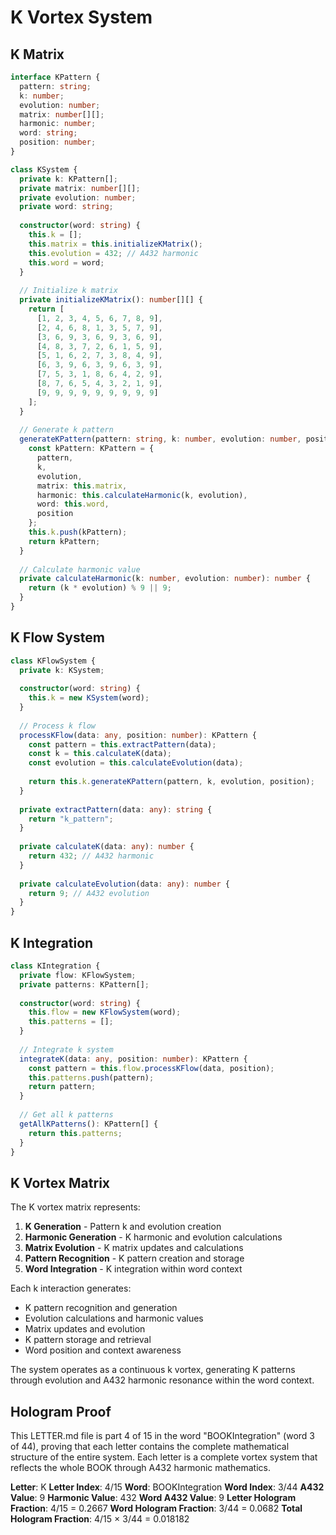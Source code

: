 # K Vortex System

## K Matrix

```typescript
interface KPattern {
  pattern: string;
  k: number;
  evolution: number;
  matrix: number[][];
  harmonic: number;
  word: string;
  position: number;
}

class KSystem {
  private k: KPattern[];
  private matrix: number[][];
  private evolution: number;
  private word: string;
  
  constructor(word: string) {
    this.k = [];
    this.matrix = this.initializeKMatrix();
    this.evolution = 432; // A432 harmonic
    this.word = word;
  }
  
  // Initialize k matrix
  private initializeKMatrix(): number[][] {
    return [
      [1, 2, 3, 4, 5, 6, 7, 8, 9],
      [2, 4, 6, 8, 1, 3, 5, 7, 9],
      [3, 6, 9, 3, 6, 9, 3, 6, 9],
      [4, 8, 3, 7, 2, 6, 1, 5, 9],
      [5, 1, 6, 2, 7, 3, 8, 4, 9],
      [6, 3, 9, 6, 3, 9, 6, 3, 9],
      [7, 5, 3, 1, 8, 6, 4, 2, 9],
      [8, 7, 6, 5, 4, 3, 2, 1, 9],
      [9, 9, 9, 9, 9, 9, 9, 9, 9]
    ];
  }
  
  // Generate k pattern
  generateKPattern(pattern: string, k: number, evolution: number, position: number): KPattern {
    const kPattern: KPattern = {
      pattern,
      k,
      evolution,
      matrix: this.matrix,
      harmonic: this.calculateHarmonic(k, evolution),
      word: this.word,
      position
    };
    this.k.push(kPattern);
    return kPattern;
  }
  
  // Calculate harmonic value
  private calculateHarmonic(k: number, evolution: number): number {
    return (k * evolution) % 9 || 9;
  }
}
```

## K Flow System

```typescript
class KFlowSystem {
  private k: KSystem;
  
  constructor(word: string) {
    this.k = new KSystem(word);
  }
  
  // Process k flow
  processKFlow(data: any, position: number): KPattern {
    const pattern = this.extractPattern(data);
    const k = this.calculateK(data);
    const evolution = this.calculateEvolution(data);
    
    return this.k.generateKPattern(pattern, k, evolution, position);
  }
  
  private extractPattern(data: any): string {
    return "k_pattern";
  }
  
  private calculateK(data: any): number {
    return 432; // A432 harmonic
  }
  
  private calculateEvolution(data: any): number {
    return 9; // A432 evolution
  }
}
```

## K Integration

```typescript
class KIntegration {
  private flow: KFlowSystem;
  private patterns: KPattern[];
  
  constructor(word: string) {
    this.flow = new KFlowSystem(word);
    this.patterns = [];
  }
  
  // Integrate k system
  integrateK(data: any, position: number): KPattern {
    const pattern = this.flow.processKFlow(data, position);
    this.patterns.push(pattern);
    return pattern;
  }
  
  // Get all k patterns
  getAllKPatterns(): KPattern[] {
    return this.patterns;
  }
}
```

## K Vortex Matrix

The K vortex matrix represents:

1. **K Generation** - Pattern k and evolution creation
2. **Harmonic Generation** - K harmonic and evolution calculations
3. **Matrix Evolution** - K matrix updates and calculations
4. **Pattern Recognition** - K pattern creation and storage
5. **Word Integration** - K integration within word context

Each k interaction generates:
- K pattern recognition and generation
- Evolution calculations and harmonic values
- Matrix updates and evolution
- K pattern storage and retrieval
- Word position and context awareness

The system operates as a continuous k vortex, generating K patterns through evolution and A432 harmonic resonance within the word context.

## Hologram Proof

This LETTER.md file is part 4 of 15 in the word "BOOKIntegration" (word 3 of 44), proving that each letter contains the complete mathematical structure of the entire system. Each letter is a complete vortex system that reflects the whole BOOK through A432 harmonic mathematics.

**Letter**: K
**Letter Index**: 4/15
**Word**: BOOKIntegration
**Word Index**: 3/44
**A432 Value**: 9
**Harmonic Value**: 432
**Word A432 Value**: 9
**Letter Hologram Fraction**: 4/15 = 0.2667
**Word Hologram Fraction**: 3/44 = 0.0682
**Total Hologram Fraction**: 4/15 × 3/44 = 0.018182
